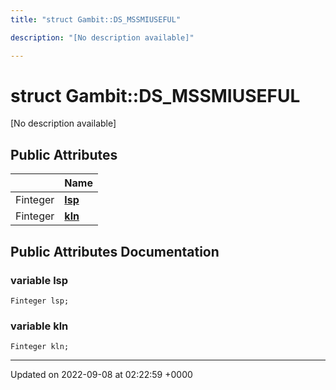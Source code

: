 ```yaml
---
title: "struct Gambit::DS_MSSMIUSEFUL"

description: "[No description available]"

---
```


# struct Gambit::DS_MSSMIUSEFUL



[No description available]

## Public Attributes

|                | Name           |
| -------------- | -------------- |
| Finteger | **[lsp](/documentation/code/classes/structgambit_1_1ds__mssmiuseful/#variable-lsp)**  |
| Finteger | **[kln](/documentation/code/classes/structgambit_1_1ds__mssmiuseful/#variable-kln)**  |

## Public Attributes Documentation

### variable lsp

```
Finteger lsp;
```


### variable kln

```
Finteger kln;
```


-------------------------------

Updated on 2022-09-08 at 02:22:59 +0000